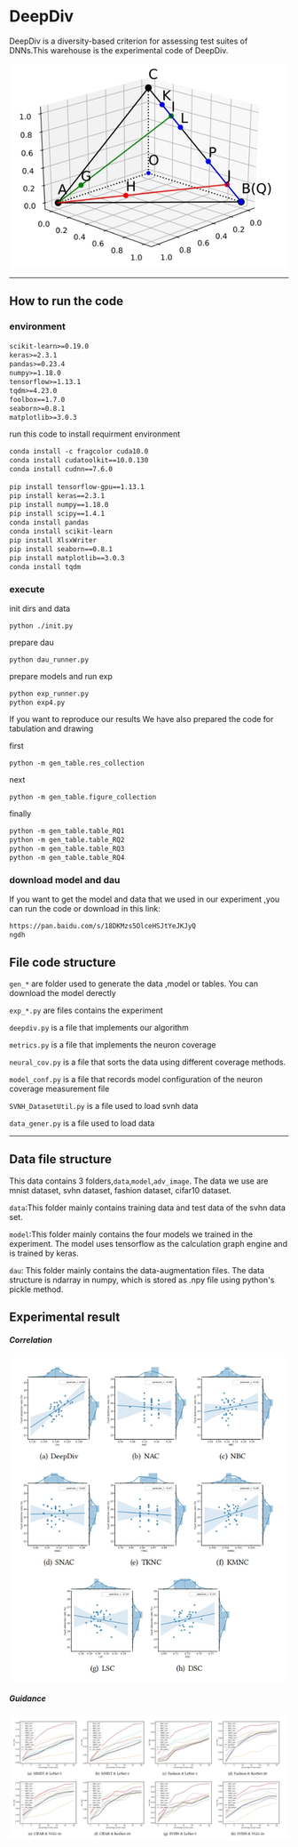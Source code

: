 # DeepDiv

DeepDiv is a diversity-based criterion for assessing test suites of DNNs.This warehouse is the experimental code of DeepDiv.

![1](https://github.com/deepdiv/deepdiv/blob/master/src/example.jpg)

------

## How to run the code
### environment

```
scikit-learn>=0.19.0
keras>=2.3.1
pandas>=0.23.4
numpy>=1.18.0
tensorflow>=1.13.1
tqdm>=4.23.0
foolbox==1.7.0
seaborn>=0.8.1
matplotlib>=3.0.3
```
run this code to install requirment environment

```
conda install -c fragcolor cuda10.0
conda install cudatoolkit==10.0.130
conda install cudnn==7.6.0

pip install tensorflow-gpu==1.13.1 
pip install keras==2.3.1
pip install numpy==1.18.0
pip install scipy==1.4.1
conda install pandas
conda install scikit-learn
pip install XlsxWriter
pip install seaborn==0.8.1
pip install matplotlib==3.0.3
conda install tqdm
```

### execute

init dirs and data
```
python ./init.py
```

prepare dau
```
python dau_runner.py
```

prepare models and run exp
```
python exp_runner.py
python exp4.py
```

If you want to reproduce our results
We have also prepared the code for tabulation and drawing

first
```
python -m gen_table.res_collection
```

next
```
python -m gen_table.figure_collection
```

finally
```
python -m gen_table.table_RQ1
python -m gen_table.table_RQ2
python -m gen_table.table_RQ3
python -m gen_table.table_RQ4
```

### download model and dau
If you want to get the model and data that we used in our experiment ,you can run the code or
download in this link:

```
https://pan.baidu.com/s/18DKMzs5OlceHSJtYeJKJyQ
ngdh

```


## File code structure

`gen_*` are folder used to generate the data ,model or tables. You can download the model derectly

`exp_*.py` are files contains the experiment

`deepdiv.py` is a file that implements our algorithm

`metrics.py` is a file that implements the neuron coverage

`neural_cov.py` is a file that sorts the data using different coverage methods.

`model_conf.py`  is a file that records model configuration of the neuron coverage measurement file

`SVNH_DatasetUtil.py` is a file  used to load svnh data

`data_gener.py` is a file  used to load data

------

## Data file structure

This data contains 3 folders,`data`,`model`,`adv_image`.
The data we use are mnist dataset, svhn dataset, fashion dataset, cifar10 dataset.

`data`:This folder mainly contains training data and test data of the svhn data set.

`model`:This folder mainly contains the four models we trained in the experiment. The model uses tensorflow as the calculation graph engine and is trained by keras.

`dau`: This folder mainly contains the data-augmentation files. The data structure is ndarray in numpy, which is stored as .npy file using python's pickle method.


## Experimental result

##### Correlation
![1](https://github.com/deepdiv/deepdiv/blob/master/src/RQ1.jpg)

##### Guidance
![2](https://github.com/deepdiv/deepdiv/blob/master/src/RQ2.jpg)
